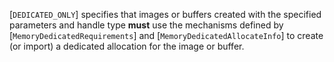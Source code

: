 [`DEDICATED_ONLY`] specifies that
images or buffers created with the specified parameters and handle type
 **must**  use the mechanisms defined by [`MemoryDedicatedRequirements`]
and [`MemoryDedicatedAllocateInfo`] to create (or import) a
dedicated allocation for the image or buffer.